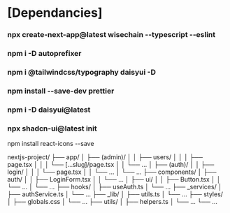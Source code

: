 # [Dependancies] 

<!--? Front dependancies -> -->
### npx create-next-app@latest wisechain --typescript --eslint    
### npm i -D autoprefixer   
### npm i @tailwindcss/typography daisyui -D  
### npm install --save-dev prettier
### npm i -D daisyui@latest
### npx shadcn-ui@latest init
npm install react-icons --save

<!--* Back dependancies ->  -->




<!--! Arborencense  -->
nextjs-project/
├── app/
│   ├── (admin)/
│   │   ├── users/
│   │   │   ├── page.tsx
│   │   │   └── [...slug]/page.tsx
│   │   └── ...
│   ├── (auth)/
│   │   ├── login/
│   │   │   └── page.tsx
│   │   └── ...
│   └── ...
├── components/
│   ├── auth/
│   │   ├── LoginForm.tsx
│   │   └── ...
│   ├── ui/
│   │   ├── Button.tsx
│   │   └── ...
│   └── ...
├── hooks/
│   ├── useAuth.ts
│   └── ...
├── _services/
│   ├── authService.ts
│   └── ...
├── _lib/
│   ├── utils.ts
│   └── ...
├── styles/
│   ├── globals.css
│   └── ...
├── utils/
│   ├── helpers.ts
│   └── ...
└── ...
